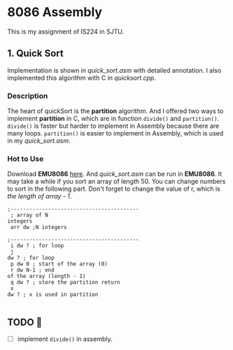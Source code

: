 # 8086 Assembly 
This is my assignment of IS224 in SJTU.

## 1. Quick Sort
Implementation is shown in *quick_sort.asm* with detailed annotation.
I also implemented this algorithm with C in *quicksort.cpp*.

### Description
The heart of quickSort is the **partition** algorithm. And I offered two ways to implement **partition** in C, which are in function <code>divide()</code> and <code>partition()</code>. <code>divide()</code> is faster but harder to implement in Assembly because there are many loops. <code>partition()</code> is easier to implement in Assembly, which is used in my *quick_sort.asm*.

### Hot to Use
Download **EMU8086** [here](https://emu8086-microprocessor-emulator.en.softonic.com/). And *quick_sort.asm* can be run in **EMU8086**. It may take a while if you sort an array of length 50. You can change numbers to sort in the following part. Don't forget to change the value of r, which is *the length of array - 1*.

<code>;-----------------------------------------<br>
; array of N integers<br>
arr dw ;N integers<br>
;-----------------------------------------<br>
i   dw  ?                           ; for loop<br>
j   dw  ?                           ; for loop<br>
p   dw  0                           ; start of the array (0)<br>
r   dw  N-1                         ; end of the array (length - 1)<br>
q   dw  ?                           ; store the partition return<br>
x   dw  ?                           ; x is used in partition<br>
</code>


## TODO :triangular_flag_on_post:
* [ ] implement <code>divide()</code> in assembly.





